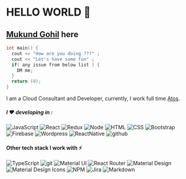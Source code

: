 # HELLO WORLD 👋

## [Mukund Gohil](https://www.mukund.fun/) here 

```c++
int main() {
  cout << "How are you doing ???" ;
  cout << "Let's have some fun" ;
  if( any issue from below list ) {
    DM me;
  }
  return (0);
}
```

I am a Cloud Consultant and Developer, currently, I work full time [Atos](https://www.atos.net/). <br/>

##### I ❤ developing in :
<p>
<img alt="JavaScript" src="https://img.shields.io/badge/-JavaScript-505050?style=flat&logo=JavaScript&logoColor=F7DF1E" />
<img alt="React" src="https://img.shields.io/badge/-React-61DAFB?style=flat&logo=react&logoColor=white" />
<img alt="Redux" src="https://img.shields.io/badge/-Redux-764ABC?style=flat&logo=redux&logoColor=white" />
<img alt="Node" src="https://img.shields.io/badge/-Node-339933?style=flat&logo=node.js&logoColor=white" />
<img alt="HTML" src="https://img.shields.io/badge/-HTML-E34F26?style=flat&logo=Html5&logoColor=white" />
<img alt="CSS" src="https://img.shields.io/badge/-CSS-1572B6?style=flat&logo=css3&logoColor=white" />
<img alt="Bootstrap" src="https://img.shields.io/badge/-Bootstrap-563D7C?style=flat&logo=bootstrap&logoColor=white" />
<img alt="Firebase" src="https://img.shields.io/badge/-Firebase-FFCA28?style=flat&logo=firebase&logoColor=white" />
<img alt="Wordpress" src="https://img.shields.io/badge/-WordPress-007ACC?style=flat&logo=wordpress&logoColor=white" />
<img alt="ReactNative" src="https://img.shields.io/badge/-React%20Native-61DAFB?style=flat&logo=react&logoColor=white" />
<img alt="github" src="https://img.shields.io/badge/-GitHub-000?style=flat&logo=github&logoColor=white" />
</p>

#### Other tech stack I work with ⚡

<p>
<img alt="TypeScript" src="https://img.shields.io/badge/-TypeScript-007ACC?style=flat&logo=typeScript&logoColor=white" />
<img alt="git" src="https://img.shields.io/badge/-Git-F05032?style=flat&logo=git&logoColor=white" />
<!-- <img alt="gitlab" src="https://img.shields.io/badge/-Gitlab-505050?style=flat&logo=gitlab&logoColor=white" /> -->
<!-- <img alt="Flutter" src="https://img.shields.io/badge/-Flutter-02569B?style=flat&logo=flutter&logoColor=white" /> -->
<!-- <img alt="Dart" src="https://img.shields.io/badge/-Dart-0175C2?style=flat&logo=dart&logoColor=white" /> -->
<!-- <img alt="Angular" src="https://img.shields.io/badge/-Angular-DD0031?style=flat&logo=angular&logoColor=white" /> -->
<!-- <img alt="Svelte" src="https://img.shields.io/badge/-Svelte-FF3E00?style=flat&logo=svelte&logoColor=white" /> -->
<!-- <img alt="jQuery" src="https://img.shields.io/badge/-jQuery-0769AD?style=flat&logo=jQuery&logoColor=white" /> -->
<!-- <img alt="vuetify" src="https://img.shields.io/badge/-Vuetify-1867C0?style=flat&logo=vuetify&logoColor=white" /> -->
<img alt="Material UI" src="https://img.shields.io/badge/-Material UI-0081CB?style=flat&logo=material-ui&logoColor=white" />
<!-- <img alt="Sass" src="https://img.shields.io/badge/-Sass-CC6699?style=flat&logo=sass&logoColor=white" /> -->
<img alt="React Router" src="https://img.shields.io/badge/-React Router-CA4245?style=flat&logo=react-router&logoColor=white" />
<!-- <img alt="D3.js" src="https://img.shields.io/badge/-D3-F9A03C?style=flat&logo=d3.js&logoColor=white" /> -->
<!-- <img alt="Storybook" src="https://img.shields.io/badge/-Storybook-FF4785?style=flat&logo=storybook&logoColor=white" /> -->
<!-- <img alt="Figma" src="https://img.shields.io/badge/-Figma-F24E1E?style=flat&logo=figma&logoColor=white" /> -->
<img alt="Material Design" src="https://img.shields.io/badge/-Material Design-757575?style=flat&logo=material-design&logoColor=white" />
<img alt="Material Design Icons" src="https://img.shields.io/badge/-Material Design Icons-2196F3?style=flat&logo=material-design-icons&logoColor=white" />
<!-- <img alt="Swagger" src="https://img.shields.io/badge/-Swagger-85EA2D?style=flat&logo=swagger&logoColor=white" /> -->
<!-- <img alt="socket.io" src="https://img.shields.io/badge/-Socket.io-010101?style=flat&logo=socket.io&logoColor=white" /> -->
<!-- <img alt="MongoDB" src="https://img.shields.io/badge/-MongoDB-47A248?style=flat&logo=mongodb&logoColor=white" /> -->
<!-- <img alt="Nodemon" src="https://img.shields.io/badge/-Nodemon-76D04B?style=flat&logo=nodemon&logoColor=white" /> -->
<!-- <img alt="Next" src="https://img.shields.io/badge/-Next-000000?style=flat&logo=Next.js&logoColor=white" /> -->
<!-- <img alt="Nuxt" src="https://img.shields.io/badge/-Nuxt-00C58E?style=flat&logo=Nuxt.js&logoColor=white" /> -->
<!-- <img alt="Travis CI" src="https://img.shields.io/badge/-Travis CI-3EAAAF?style=flat&logo=Travis-CI&logoColor=white" /> -->
<!-- <img alt="Heroku" src="https://img.shields.io/badge/-Heroku-430098?style=flat&logo=heroku&logoColor=white" /> -->
<!-- <img alt="Netlify" src="https://img.shields.io/badge/-Netlify-00C7B7?style=flat&logo=netlify&logoColor=white" /> -->
<img alt="NPM" src="https://img.shields.io/badge/-NPM-CB3837?style=flat&logo=npm&logoColor=white" />

<!-- <img alt="Python" src="https://img.shields.io/badge/-Python-3776AB?style=flat&logo=python&logoColor=white" /> -->
<img alt="Jira" src="https://img.shields.io/badge/-Jira-0052CC?style=flat&logo=jira&logoColor=white" />
<img alt="Markdown" src="https://img.shields.io/badge/-Markdown-000000?style=flat&logo=Markdown&logoColor=white" />
<!-- <img alt="Strapi" src="https://img.shields.io/badge/-Strapi-2E7EEA?style=flat&logo=Strapi&logoColor=white" /> -->
</p>
<!--
**gohilmukund/gohilmukund** is a ✨ _special_ ✨ repository because its `README.md` (this file) appears on your GitHub profile.
Here are some ideas to get you started:
- 🔭 I’m currently working on ...
- 🌱 I’m currently learning ...
- 👯 I’m looking to collaborate on ...
- 🤔 I’m looking for help with ...
- 💬 Ask me about ...
- 📫 How to reach me: ...
- 😄 Pronouns: ...
- ⚡ Fun fact: ...
-->
